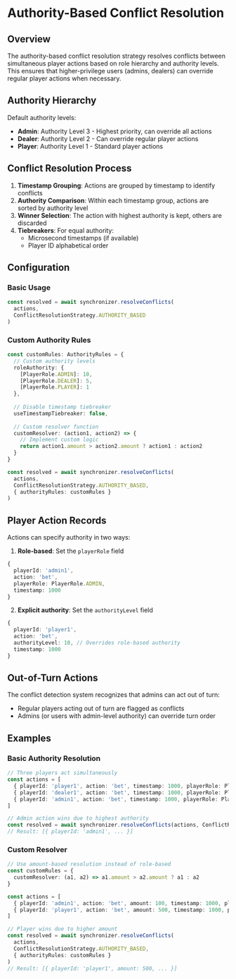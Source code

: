 # Authority-Based Conflict Resolution

## Overview

The authority-based conflict resolution strategy resolves conflicts between simultaneous player actions based on role hierarchy and authority levels. This ensures that higher-privilege users (admins, dealers) can override regular player actions when necessary.

## Authority Hierarchy

Default authority levels:
- **Admin**: Authority Level 3 - Highest priority, can override all actions
- **Dealer**: Authority Level 2 - Can override regular player actions  
- **Player**: Authority Level 1 - Standard player actions

## Conflict Resolution Process

1. **Timestamp Grouping**: Actions are grouped by timestamp to identify conflicts
2. **Authority Comparison**: Within each timestamp group, actions are sorted by authority level
3. **Winner Selection**: The action with highest authority is kept, others are discarded
4. **Tiebreakers**: For equal authority:
   - Microsecond timestamps (if available)
   - Player ID alphabetical order

## Configuration

### Basic Usage

```typescript
const resolved = await synchronizer.resolveConflicts(
  actions,
  ConflictResolutionStrategy.AUTHORITY_BASED
)
```

### Custom Authority Rules

```typescript
const customRules: AuthorityRules = {
  // Custom authority levels
  roleAuthority: {
    [PlayerRole.ADMIN]: 10,
    [PlayerRole.DEALER]: 5,
    [PlayerRole.PLAYER]: 1
  },
  
  // Disable timestamp tiebreaker
  useTimestampTiebreaker: false,
  
  // Custom resolver function
  customResolver: (action1, action2) => {
    // Implement custom logic
    return action1.amount > action2.amount ? action1 : action2
  }
}

const resolved = await synchronizer.resolveConflicts(
  actions,
  ConflictResolutionStrategy.AUTHORITY_BASED,
  { authorityRules: customRules }
)
```

## Player Action Records

Actions can specify authority in two ways:

1. **Role-based**: Set the `playerRole` field
```typescript
{
  playerId: 'admin1',
  action: 'bet',
  playerRole: PlayerRole.ADMIN,
  timestamp: 1000
}
```

2. **Explicit authority**: Set the `authorityLevel` field
```typescript
{
  playerId: 'player1',
  action: 'bet',
  authorityLevel: 10, // Overrides role-based authority
  timestamp: 1000
}
```

## Out-of-Turn Actions

The conflict detection system recognizes that admins can act out of turn:
- Regular players acting out of turn are flagged as conflicts
- Admins (or users with admin-level authority) can override turn order

## Examples

### Basic Authority Resolution
```typescript
// Three players act simultaneously
const actions = [
  { playerId: 'player1', action: 'bet', timestamp: 1000, playerRole: PlayerRole.PLAYER },
  { playerId: 'dealer1', action: 'bet', timestamp: 1000, playerRole: PlayerRole.DEALER },
  { playerId: 'admin1', action: 'bet', timestamp: 1000, playerRole: PlayerRole.ADMIN }
]

// Admin action wins due to highest authority
const resolved = await synchronizer.resolveConflicts(actions, ConflictResolutionStrategy.AUTHORITY_BASED)
// Result: [{ playerId: 'admin1', ... }]
```

### Custom Resolver
```typescript
// Use amount-based resolution instead of role-based
const customRules = {
  customResolver: (a1, a2) => a1.amount > a2.amount ? a1 : a2
}

const actions = [
  { playerId: 'admin1', action: 'bet', amount: 100, timestamp: 1000, playerRole: PlayerRole.ADMIN },
  { playerId: 'player1', action: 'bet', amount: 500, timestamp: 1000, playerRole: PlayerRole.PLAYER }
]

// Player wins due to higher amount
const resolved = await synchronizer.resolveConflicts(
  actions, 
  ConflictResolutionStrategy.AUTHORITY_BASED,
  { authorityRules: customRules }
)
// Result: [{ playerId: 'player1', amount: 500, ... }]
```